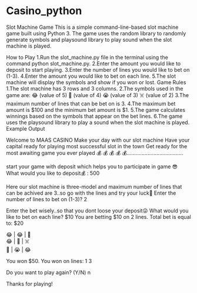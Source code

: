 # Casino_python
Slot Machine Game
This is a simple command-line-based slot machine game built using Python 3. The game uses the random library to randomly generate symbols and playsound library to play sound when the slot machine is played.

How to Play
1.Run the slot_machine.py file in the terminal using the command python slot_machine.py.
2.Enter the amount you would like to deposit to start playing.
3.Enter the number of lines you would like to bet on (1-3).
4.Enter the amount you would like to bet on each line.
5.The slot machine will display the symbols and show if you won or lost.
Game Rules
1.The slot machine has 3 rows and 3 columns.
2.The symbols used in the game are:
😂 (value of 5)
💎 (value of 4)
😭 (value of 3)
☠️ (value of 2)
3.The maximum number of lines that can be bet on is 3.
4.The maximum bet amount is $100 and the minimum bet amount is $1.
5.The game calculates winnings based on the symbols that appear on the bet lines.
6.The game uses the playsound library to play a sound when the slot machine is played.
Example Output

Welcome to MAAS CASINO
Make your day with our slot machine
Have your capital ready for playing most successful slot in the town
Get ready for the most awaiting game you ever played
💰 💰 💰 💰 💰......................................

start your game with deposit which helps you to participate in game 😎
What would you like to deposit💰 : 500

Here our slot machine is three-model and maximum number of lines that can be achived are 3..so go with the lines and try your luck🎉
Enter the number of lines to bet on (1-3)? 2

Enter the bet wisely..so that you dont loose your deposit😜
What would you like to bet on each line? $10
You are betting $10 on 2 lines. Total bet is equal to: $20

😂  |  😂  |  💎  
😂  |  💎  |  ☠️  
💎  |  😭  |  😂  

You won $50.
You won on lines: 1 3

Do you want to play again? (Y/N) n

Thanks for playing!
